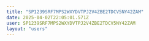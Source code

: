 ```yaml
---
title: "SP1239SRF7MPS2WXYDVTPJ2V4ZBE2TDCV5NY42ZAM"
date: 2025-04-02T22:05:01.571Z
user: SP1239SRF7MPS2WXYDVTPJ2V4ZBE2TDCV5NY42ZAM
layout: "users"
---
```

    